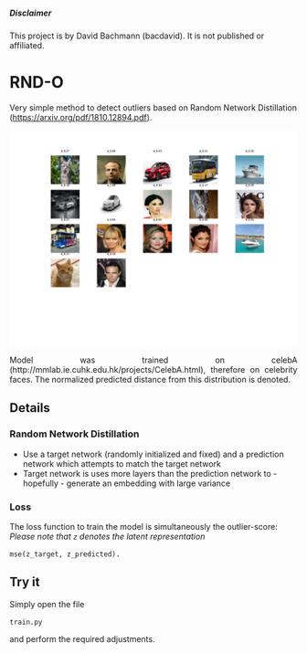 ##### Disclaimer
This project is by David Bachmann (bacdavid). It is not published or affiliated.

# RND-O

Very simple method to detect outliers based on Random Network Distillation (https://arxiv.org/pdf/1810.12894.pdf). 

<div align="center">
<img src="img/distances.jpg" width="1000"/>
<p align="justify">Model was trained on celebA (http://mmlab.ie.cuhk.edu.hk/projects/CelebA.html), therefore on celebrity faces. The normalized predicted distance from this distribution is denoted. </p>
</div>

## Details

### Random Network Distillation

- Use a target network (randomly initialized and fixed) and a prediction network which attempts to match the target network
- Target network is uses more layers than the prediction network to - hopefully - generate an embedding with large variance

### Loss

The loss function to train the model is simultaneously the outlier-score:
*Please note that `z` denotes the latent representation*
```
mse(z_target, z_predicted).
```

## Try it

Simply open the file 
```
train.py
```
and perform the required adjustments.
